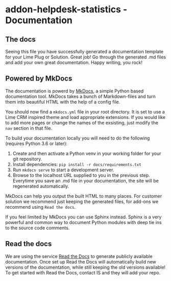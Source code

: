 # addon-helpdesk-statistics - Documentation

## The docs
Seeing this file you have successfully generated a documentation template for your Lime Plug or Solution. Great job!
Go through the generated .md files and add your own great documentation. Happy writing, you rock!

## Powered by MkDocs
The documentation is powerd by [MkDocs](https://www.mkdocs.org), a simple Python based documentation tool.
MkDocs takes a bunch of Markdown-files and turn them into beautiful HTML with the help of a config file.

You should now find a `mkdocs.yml` file in your root directory. It is set to use a Lime CRM inspired theme and load
appropriate extensions. If you would like to add more pages or change the names of the exsisting, just modify the `nav`
section in that file.

To build your documentation locally you will need to do the following (requires Python 3.6 or later):

1. Create and then activate a Python venv in your working folder for your git repository.
2. Install dependencies: `pip install -r docs/requirements.txt`
3. Run `mkdocs serve` to start a development server.
4. Browse to the localhost URL supplied to you in the previous step. Everytime you save an .md file in your documentation, the site will be regenerated automatically.

MkDocs can help you output the built HTML to many places. For customer solution we recommend just keeping the generated files,
for add-ons we recommend using `Read the docs`.

If you feel limited by MkDocs you can use Sphinx instead. Sphinx is a very powerful and common way to document Python modules
with deep tie ins to the source code comments.

## Read the docs
We are using the service [Read the Docs](https://readthedocs.com) to generate publicly available documentation. Once set up
Read the Docs will automatically build new versions of the documentation, while still keeping the old versions available!
To get started with Read the Docs, contact IS and they will add your repo.